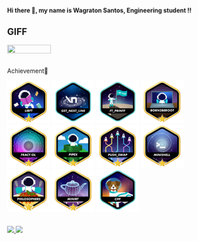 ### <h4>Hi there 👋, my name is Wagraton Santos, Engineering student !!</h4>


## GIFF
<div>
    <a display="flex" height= 400px; justify-content= "center" overflow= "hidden">
    <img flex= "none" width= 45%; height= 60%; src="https://media.giphy.com/media/l3ZrVw8NkxIly/giphy.gif" />
    </a>
</div>

  ##
  
Achievement🥇 
 <div>      
  <a href="https://github.com/session"><img height="100" width="100" src="https://github.com/Wagratom/achievements42/blob/main/.github/libft.png" ></a>
  <a href="https://github.com/session"><img height="100" width="100" src="https://github.com/Wagratom/achievements42/blob/main/.github/get_next_line.png"></a>
  <a href="https://github.com/session"><img height="100" width="100" src="https://github.com/Wagratom/achievements42/blob/main/.github/ft_printf.png"></a>
  <a href="https://github.com/session"><img height="100" width="100" src="https://github.com/Wagratom/achievements42/blob/main/.github/ft_born2beroot.png"></a>
  <a href="https://github.com/session"><img height="100" width="100" src="https://github.com/Wagratom/achievements42/blob/main/.github/ft_fractol.png"></a>
  <a href="https://github.com/session"><img height="100" width="100" src="https://github.com/Wagratom/achievements42/blob/main/.github/ft_pipex.png"></a>
  <a href="https://github.com/session"><img height="100" width="100" src="https://github.com/Wagratom/achievements42/blob/main/.github/ft_push_swap.png"></a>
  <a href="https://github.com/session"><img height="100" width="100" src="https://github.com/Wagratom/achievements42/blob/main/.github/ft_minihell.png"></a>
  <a href="https://github.com/session"><img height="100" width="100" src="https://github.com/Wagratom/achievements42/blob/main/.github/ft_philosophers.png"></a>
  <a href="https://github.com/session"><img height="100" width="100" src="https://github.com/Wagratom/achievements42/blob/main/.github/ft_minirt.png"></a>
  <a href="https://github.com/session"><img height="100" width="100" src="https://github.com/Wagratom/achievements42/blob/main/.github/ft_cpp.png"></a>
 </div>

  ##

  <div>
<a href="https://github.com/Wagratom">
<img loading="lazy" height="180em" src="https://github-readme-stats.vercel.app/api/top-langs/?username=Wagratom&layout=compact&langs_count=7&theme=dracula"/>
<img loading="lazy" height="180em" src="https://github-readme-stats.vercel.app/api?username=Wagratom&show_icons=true&theme=dracula&include_all_commits=true&count_private=true"/>
</div>
